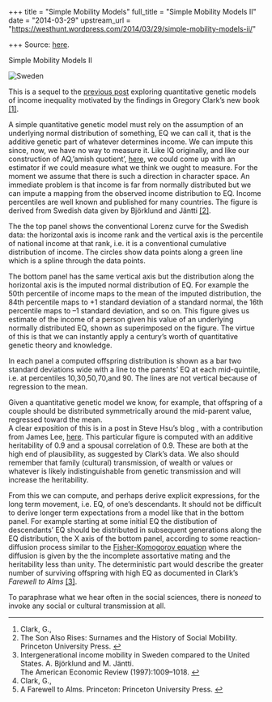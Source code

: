 +++
title = "Simple Mobility Models"
full_title = "Simple Mobility Models II"
date = "2014-03-29"
upstream_url = "https://westhunt.wordpress.com/2014/03/29/simple-mobility-models-ii/"

+++
Source: [here](https://westhunt.wordpress.com/2014/03/29/simple-mobility-models-ii/).

Simple Mobility Models II

![Sweden](https://westhunt.files.wordpress.com/2014/03/sweden2.png?w=400&h=600 "sweden.png")

This is a sequel to the [previous
post](https://westhunt.wordpress.com/2014/03/24/simple-mobility-models)
exploring quantitative genetic models of income inequality motivated by
the findings in Gregory Clark’s new book [\[1\]](1 "see footnote").

A simple quantitative genetic model must rely on the assumption of an
underlying normal distribution of something, EQ we can call it, that is
the additive genetic part of whatever determines income. We can impute
this since, now, we have no way to measure it. Like IQ originally, and
like our construction of AQ,’amish quotient’,
[here](//westhunt.wordpress.com/2014/02/07/inferring-an-aq), we could
come up with an estimator if we could measure what we think we ought to
measure. For the moment we assume that there is such a direction in
character space. An immediate problem is that income is far from
normally distributed but we can impute a mapping from the observed
income distribution to EQ. Income percentiles are well known and
published for many countries. The figure is derived from Swedish data
given by Björklund and Jäntti [\[2\]](2 "see footnote").

The the top panel shows the conventional Lorenz curve for the Swedish
data: the horizontal axis is income rank and the vertical axis is the
percentile of national income at that rank, i.e. it is a conventional
cumulative distribution of income. The circles show data points along a
green line which is a spline through the data points.

The bottom panel has the same vertical axis but the distribution along
the horizontal axis is the imputed normal distribution of EQ. For
example the 50th percentile of income maps to the mean of the imputed
distribution, the 84th percentile maps to +1 standard deviation of a
standard normal, the 16th percentile maps to –1 standard deviation, and
so on. This figure gives us estimate of the income of a person given his
value of an underlying normally distributed EQ, shown as superimposed on
the figure. The virtue of this is that we can instantly apply a
century’s worth of quantitative genetic theory and knowledge.

In each panel a computed offspring distribution is shown as a bar two
standard deviations wide with a line to the parents’ EQ at each
mid-quintile, i.e. at percentiles 10,30,50,70,and 90. The lines are not
vertical because of regression to the mean.

Given a quantitative genetic model we know, for example, that offspring
of a couple should be distributed symmetrically around the mid-parent
value, regressed toward the mean.  
A clear exposition of this is in a post in Steve Hsu’s blog , with a
contribution from James Lee,
[here](http://infoproc.blogspot.com/search/label/assortative%20mating).
This particular figure is computed with an additive heritability of 0.9
and a spousal correlation of 0.9. These are both at the high end of
plausibility, as suggested by Clark’s data. We also should remember that
family (cultural) transmission, of wealth or values or whatever is
likely indistinguishable from genetic transmission and will increase the
heritability.

From this we can compute, and perhaps derive explicit expressions, for
the long term movement, i.e. EQ, of one’s descendants. It should not be
difficult to derive longer term expectations from a model like that in
the bottom panel. For example starting at some initial EQ the
distibution of descendants’ EQ should be distributed in subsequent
generations along the EQ distribution, the X axis of the bottom panel,
according to some reaction-diffusion process similar to the
[Fisher-Komogorov
equation](http://en.wikipedia.org/wiki/Fisher_equation) where the
diffusion is given by the the incomplete assortative mating and the
heritability less than unity. The deterministic part would describe the
greater number of surviving offspring with high EQ as documented in
Clark’s *Farewell to Alms* [\[3\]](3 "see footnote").

To paraphrase what we hear often in the social sciences, there is
no*need* to invoke any social or cultural transmission at all.

------------------------------------------------------------------------

1.  Clark, G.,
2014. The Son Also Rises: Surnames and the History of
    Social Mobility. Princeton University Press.
    [↩](1 "return to article")
2.  Intergenerational income mobility in Sweden compared to the United
    States. A. Björklund and M. Jäntti.  
    The American Economic Review (1997):1009–1018.
    [↩](2 "return to article")
3.  Clark, G.,
2007. A Farewell to Alms. Princeton: Princeton University
    Press. [↩](3 "return to article")

